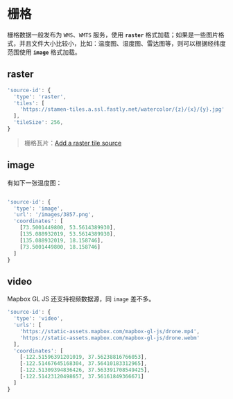 # 栅格
栅格数据一般发布为 `WMS`、`WMTS` 服务，使用 **`raster`** 格式加载；如果是一些图片格式，并且文件大小比较小，比如：温度图、湿度图、雷达图等，则可以根据经纬度范围使用 **`image`** 格式加载。

## raster
``` js
'source-id': {
  'type': 'raster',
  'tiles': [
    'https://stamen-tiles.a.ssl.fastly.net/watercolor/{z}/{x}/{y}.jpg'
  ],
  'tileSize': 256,
}
```

<ClientOnly>
  <common-code-view name="data-raster"/>
</ClientOnly>

> 栅格瓦片：[Add a raster tile source](https://docs.mapbox.com/mapbox-gl-js/example/map-tiles/)

## image
有如下一张温度图：

<!-- ![温度图](/images/3857.png) -->
<div align="center">
  <img :src="$withBase('/images/3857.png')" width="300" />
</div>

``` js
'source-id': {
  'type': 'image',
  'url': '/images/3857.png',
  'coordinates': [
    [73.5001449800, 53.5614389930],
    [135.088932019, 53.5614389930],
    [135.088932019, 18.158746],
    [73.5001449800, 18.158746]
  ]
}
```

<ClientOnly>
  <common-code-view name="data-image"/>
</ClientOnly>


## video
Mapbox GL JS 还支持视频数据源，同 `image` 差不多。
``` js
'source-id': {
  'type': 'video',
  'urls': [
    'https://static-assets.mapbox.com/mapbox-gl-js/drone.mp4',
    'https://static-assets.mapbox.com/mapbox-gl-js/drone.webm'
  ],
  'coordinates': [
    [-122.51596391201019, 37.56238816766053],
    [-122.51467645168304, 37.56410183312965],
    [-122.51309394836426, 37.563391708549425],
    [-122.51423120498657, 37.56161849366671]
  ]
}
```

<ClientOnly>
  <common-code-view name='data-video'/>
</ClientOnly>
